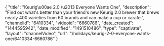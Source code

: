 {
    "title": "Keurig\u00ae 2.0 \u2013 Everyone Wants One",
    "description": "Find out what's better than your friend's new Keurig 2.0 brewer that brews nearly 400 varieties from 60 brands and can make a cup or carafe.",
    "channelid": "6410334",
    "videoid": "6660786",
    "date_created": "1444595942",
    "date_modified": "1491510486",
    "type": "captivate",
    "layout": "channelVideo",
    "url": "\/holidays\/keurig-2-0-everyone-wants-one\/6410334-6660786"
}